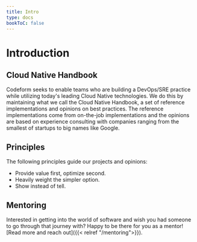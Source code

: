 ```yaml
---
title: Intro
type: docs
bookToC: false
---
```


# Introduction

## Cloud Native Handbook

Codeform seeks to enable teams who are building a DevOps/SRE practice while utilizing today's leading Cloud Native technologies. We do this by maintaining what we call the Cloud Native Handbook, a set of reference implementations and opinions on best practices. The reference implementations come from on-the-job implementations and the opinions are based on experience consulting with companies ranging from the smallest of startups to big names like Google.

## Principles

The following principles guide our projects and opinions:

- Provide value first, optimize second.
- Heavily weight the simpler option.
- Show instead of tell.

## Mentoring

Interested in getting into the world of software and wish you had someone to go through that journey with? Happy to be there for you as a mentor! [Read more and reach out]({{< relref "/mentoring">}}).
